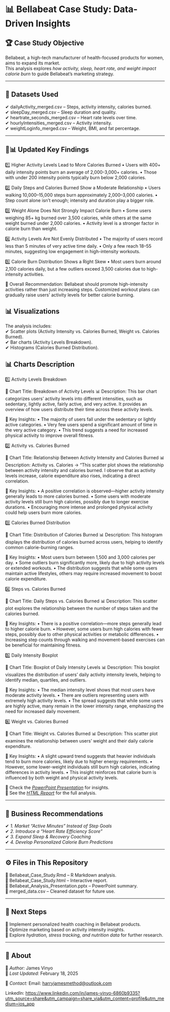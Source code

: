 # 📊 Bellabeat Case Study: Data-Driven Insights  
## 🏆 Case Study Objective  
Bellabeat, a high-tech manufacturer of health-focused products for women, aims to expand its market.  
This analysis explores *how activity, sleep, heart rate, and weight impact calorie burn* to guide Bellabeat’s marketing strategy.  

---

## 📂 Datasets Used  
✔ dailyActivity_merged.csv – Steps, activity intensity, calories burned.  
✔ sleepDay_merged.csv – Sleep duration and quality.  
✔ heartrate_seconds_merged.csv – Heart rate levels over time.  
✔ hourlyIntensities_merged.csv – Activity intensity.  
✔ weightLoginfo_merged.csv – Weight, BMI, and fat percentage.  

---

## 🔎📊 Updated Key Findings 

1️⃣ Higher Activity Levels Lead to More Calories Burned 
	•	Users with 400+ daily intensity points burn an average of 2,000-3,000+ calories.
	•	Those with under 200 intensity points typically burn below 2,000 calories.

2️⃣ Daily Steps and Calories Burned Show a Moderate Relationship
	•	Users walking 10,000–15,000 steps burn approximately 2,000–3,000 calories.
	•	Step count alone isn’t enough; intensity and duration play a bigger role.

3️⃣ Weight Alone Does Not Strongly Impact Calorie Burn
	•	Some users weighing 85+ kg burned over 3,500 calories, while others at the same weight burned under 2,000 calories.
	•	Activity level is a stronger factor in calorie burn than weight.

4️⃣ Activity Levels Are Not Evenly Distributed
	•	The majority of users record less than 5 minutes of very active time daily.
	•	Only a few reach 18–55 minutes, suggesting low engagement in high-intensity workouts.

5️⃣ Calorie Burn Distribution Shows a Right Skew
	•	Most users burn around 2,100 calories daily, but a few outliers exceed 3,500 calories due to high-intensity activities.

🔹 Overall Recommendation: Bellabeat should promote high-intensity activities rather than just increasing steps. Customized workout plans can gradually raise users’ activity levels for better calorie burning.

## 📊 Visualizations  
The analysis includes:  
✔ Scatter plots (Activity Intensity vs. Calories Burned, Weight vs. Calories Burned).  
✔ Bar charts (Activity Levels Breakdown).  
✔ Histograms (Calories Burned Distribution).  

## 📊 Charts Description 

1️⃣ Activity Levels Breakdown

📌 Chart Title: Breakdown of Activity Levels
📊 Description:
This bar chart categorizes users’ activity levels into different intensities, such as sedentary, lightly active, fairly active, and very active. It provides an overview of how users distribute their time across these activity levels.

🔹 Key Insights:
	•	The majority of users fall under the sedentary or lightly active categories.
	•	Very few users spend a significant amount of time in the very active category.
	•	This trend suggests a need for increased physical activity to improve overall fitness.

2️⃣ Activity vs. Calories Burned

📌 Chart Title: Relationship Between Activity Intensity and Calories Burned
📊 Description:
Activity vs. Calories → “This scatter plot shows the relationship between activity intensity and calories burned. I observe that as activity levels increase, calorie expenditure also rises, indicating a direct correlation.

🔹 Key Insights:
	•	A positive correlation is observed—higher activity intensity generally leads to more calories burned.
	•	Some users with moderate activity levels still burn high calories, possibly due to longer exercise durations.
	•	Encouraging more intense and prolonged physical activity could help users burn more calories.

3️⃣ Calories Burned Distribution

📌 Chart Title: Distribution of Calories Burned
📊 Description:
This histogram displays the distribution of calories burned across users, helping to identify common calorie-burning ranges.

🔹 Key Insights:
	•	Most users burn between 1,500 and 3,000 calories per day.
	•	Some outliers burn significantly more, likely due to high activity levels or extended workouts.
	•	The distribution suggests that while some users maintain active lifestyles, others may require increased movement to boost calorie expenditure.

4️⃣ Steps vs. Calories Burned

📌 Chart Title: Daily Steps vs. Calories Burned
📊 Description:
This scatter plot explores the relationship between the number of steps taken and the calories burned.

🔹 Key Insights:
	•	There is a positive correlation—more steps generally lead to higher calorie burn.
	•	However, some users burn high calories with fewer steps, possibly due to other physical activities or metabolic differences.
	•	Increasing step counts through walking and movement-based exercises can be beneficial for maintaining fitness.

5️⃣ Daily Intensity Boxplot

📌 Chart Title: Boxplot of Daily Intensity Levels
📊 Description:
This boxplot visualizes the distribution of users’ daily activity intensity levels, helping to identify median, quartiles, and outliers.

🔹 Key Insights:
	•	The median intensity level shows that most users have moderate activity levels.
	•	There are outliers representing users with extremely high activity levels.
	•	The spread suggests that while some users are highly active, many remain in the lower intensity range, emphasizing the need for increased daily movement.

6️⃣ Weight vs. Calories Burned

📌 Chart Title: Weight vs. Calories Burned
📊 Description:
This scatter plot examines the relationship between users’ weight and their daily calorie expenditure.

🔹 Key Insights:
	•	A slight upward trend suggests that heavier individuals tend to burn more calories, likely due to higher energy requirements.
	•	However, some lower-weight individuals still burn high calories, indicating differences in activity levels.
	•	This insight reinforces that calorie burn is influenced by both weight and physical activity levels.

🔹 Check the *[PowerPoint Presentation](./Bellabeat_Analysis_Presentation.pptx)* for insights.  
🔹 See the *[HTML Report](./Bellabeat_Case_Study.html)* for the full analysis.

---

## 🎯 Business Recommendations  
✔ *1. Market “Active Minutes” Instead of Step Goals*  
✔ *2. Introduce a “Heart Rate Efficiency Score”*  
✔ *3. Expand Sleep & Recovery Coaching*  
✔ *4. Develop Personalized Calorie Burn Predictions*  

---

## ⚙ Files in This Repository  
📌 Bellabeat_Case_Study.Rmd – R Markdown analysis.  
📌 Bellabeat_Case_Study.html – Interactive report.  
📌 Bellabeat_Analysis_Presentation.pptx – PowerPoint summary.  
📌 merged_data.csv – Cleaned dataset for future use.  

---

## 🚀 Next Steps  
🔹 Implement personalized health coaching in Bellabeat products.  
🔹 Optimize marketing based on activity intensity insights.  
🔹 Explore *hydration, stress tracking, and nutrition data* for further research.

---

## 📌 About  
🎯 *Author:* James Vinyo  
📅 *Last Updated:* February 18, 2025  

📩 *Contact:* 
Email: harryjamesmethod@outlook.com

LinkedIn: https://www.linkedin.com/in/james-vinyo-6860b9335?utm_source=share&utm_campaign=share_via&utm_content=profile&utm_medium=ios_app
